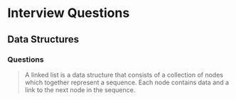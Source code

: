 # Interview Questions

## Data Structures

### Questions 

>  A linked list is a data structure that consists of a collection of nodes which together represent a sequence. Each node contains data and a link to the next node in the sequence.
